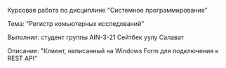 Курсовая работа по дисциплине "Системное программирование"

Тема: "Регистр комьютерных исследований"

Выполнил: студент группы AIN-3-21 Сейтбек уулу Салават

Описание: "Клиент, написанный на Windows Form для подключения к REST API"
